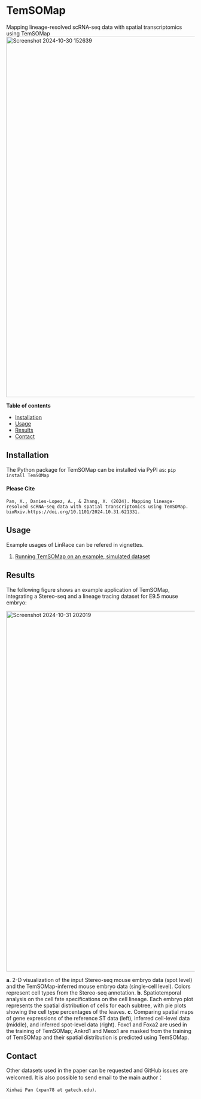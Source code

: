 # TemSOMap
Mapping lineage-resolved scRNA-seq data with spatial transcriptomics using TemSOMap
<img width="961" alt="Screenshot 2024-10-30 152639" src="https://github.com/user-attachments/assets/270463ac-9688-43cf-a4fd-83c5eee7e83c">

**Table of contents**

* [Installation](#Installation)
* [Usage](#Usage)
* [Results](#results)
* [Contact](#contact)

## Installation
The Python package for TemSOMap can be installed via PyPI as:
`pip install TemSOMap`

#### Please Cite

```
Pan, X., Danies-Lopez, A., & Zhang, X. (2024). Mapping lineage-resolved scRNA-seq data with spatial transcriptomics using TemSOMap. bioRxiv.https://doi.org/10.1101/2024.10.31.621331.
```

## Usage
Example usages of LinRace can be refered in vignettes.

1. [Running TemSOMap on an example, simulated dataset](test_temso_tutorial.ipynb)

## Results

The following figure shows an example application of TemSOMap, integrating a Stereo-seq and a lineage tracing dataset for E9.5 mouse embryo:

<img width="961" alt="Screenshot 2024-10-31 202019" src="https://github.com/user-attachments/assets/7602034f-0fd8-48b4-80d9-596a22c15a14">


**a**. 2-D visualization of the input Stereo-seq mouse embryo data (spot level) and the TemSOMap-inferred mouse embryo data (single-cell level). Colors represent cell types from the Stereo-seq annotation.
**b**. Spatiotemporal analysis on the cell fate specifications on the cell lineage. Each embryo plot represents the spatial distribution of cells for each subtree, with pie plots showing the cell type percentages of the leaves.
**c**.  Comparing spatial maps of gene expressions of the reference ST data (left), inferred cell-level data (middle), and inferred spot-level data (right). Foxc1 and Foxa2 are used in the training of TemSOMap; Ankrd1 and Meox1 are masked from the training of TemSOMap and their spatial distribution is predicted using TemSOMap.

## Contact
Other datasets used in the paper can be requested and
GitHub issues are welcomed.
It is also possible to send email to the main author：

`Xinhai Pan (xpan78 at gatech.edu)`.

